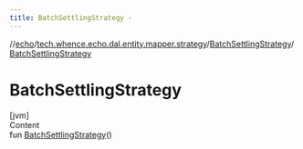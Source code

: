 ```yaml
---
title: BatchSettlingStrategy -
---
```

//[echo](../../index.md)/[tech.whence.echo.dal.entity.mapper.strategy](../index.md)/[BatchSettlingStrategy](index.md)/[BatchSettlingStrategy](-batch-settling-strategy.md)



# BatchSettlingStrategy  
[jvm]  
Content  
fun [BatchSettlingStrategy](-batch-settling-strategy.md)()  



